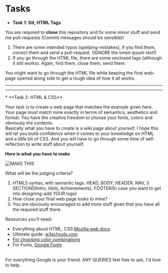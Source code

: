 # Tasks

*   **Task 1: Git, HTML Tags**
  
  You are required to **clone** this repository and fix some minor stuff and send me pull-requests (Commit messages should be sensible)!  
  
  1.    There are some intended typos (spelping-mistakes), if you find them, correct them and send a pull-request. (IGNORE the lorem ipsum text!)
  2.    If you go through the HTML file, there are some unclosed tags (although it still works). Again, find them, close them, send them.

  You might want to go through the HTML file while keeping the final web-page opened along side to get a rough idea of how it all works.
<hr/> <hr/>
*   **Task 2: HTML & CSS**
  
  Your task is to create a web page that matches the example given here. Your page must match mine exactly in terms of semantics, aesthetics and format. You have the creative freedom to choose your fonts, colors and obviously the contents.
  <br />
  Basically what you have to create is a wiki page about yourself. I hope this will let you build confidence when it comes to your knowledge on HTML and a little bit of CSS. And you will have to go through some time of self-reflection to write stuff about yourself.
  <br />

  **Here is what you have to make**

  ![MAKE THIS](https://raw.githubusercontent.com/sypai/Endgame/task1-git/Task2.png)

  What will be the judging criteria?
  1.    HTML5 syntax, with semantic tags. HEAD, BODY, HEADER, NAV, 3 SECTIONS(Intro, Idols, Achievements), FOOTER(In case you want to get into designing-add YOUR logo) 
  2.    How close your final web page looks to mine?
  3.    You are obviously encouraged to add more stuff given that you have all the required stuff there.
   
  Resources you'll need:
  * Everything about HTML, CSS:[Mozilla web docs](https://developer.mozilla.org/en-US/docs/Web)
  * Ultimate guide: [w3schools.com](https://www.w3schools.com/)
  * [For choosing color combinations](https://www.canva.com/learn/100-color-combinations/)
  * For Fonts, [Google Fonts](https://fonts.google.com/)
  
  <br />
  For everything Google is your friend. ANY QUERIES feel free to ask, I'd love to help.
